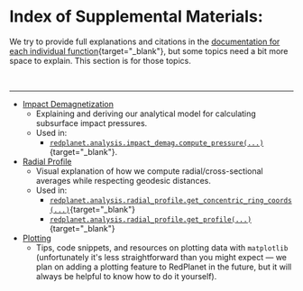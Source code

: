 # Index of Supplemental Materials:

We try to provide full explanations and citations in the [documentation for each individual function](../usage/index.md){target="_blank"}, but some topics need a bit more space to explain. This section is for those topics.

&nbsp;

---

- [Impact Demagnetization](impact_demagnetization.md)
    - Explaining and deriving our analytical model for calculating subsurface impact pressures.
    - Used in:
        - [`redplanet.analysis.impact_demag.compute_pressure(...)`](../usage/analysis/impact_demag/compute_pressure.md){target="_blank"}.
- [Radial Profile](radial_profile.md)
    - Visual explanation of how we compute radial/cross-sectional averages while respecting geodesic distances.
    - Used in:
        - [`redplanet.analysis.radial_profile.get_concentric_ring_coords(...)`](../usage/analysis/radial_profile/get_concentric_ring_coords.md){target="_blank"}
        - [`redplanet.analysis.radial_profile.get_profile(...)`](../usage/analysis/radial_profile/get_profile.md){target="_blank"}
- [Plotting](plotting.md)
    - Tips, code snippets, and resources on plotting data with `matplotlib` (unfortunately it's less straightforward than you might expect — we plan on adding a plotting feature to RedPlanet in the future, but it will always be helpful to know how to do it yourself).
